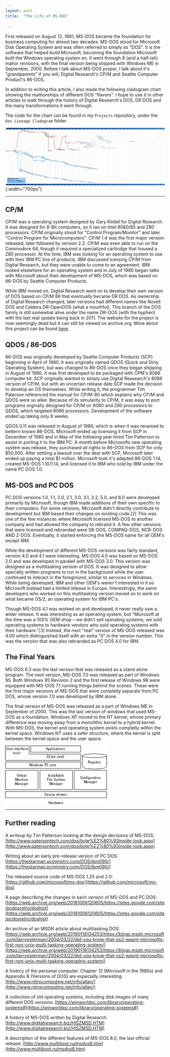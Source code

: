 ```yaml
---
layout: post
title:	"The Life of MS-DOS"

---
```

First released on August 12, 1981, MS-DOS became the foundation for business computing for almost two decades.
MS-DOS stood for Microsoft Disk Operating System and was often referred to simply as "DOS".
It is the software that helped build Microsoft, becoming the foundation Microsoft built the Windows operating system on.
It went through 8 (and a half-ish) mahor revisions, with the final version being shipped with Windows ME in September, 2000.
Before I talk about MS-DOS proper, I talk about it's "grandparents" if you will, Digital Research's CP/M and Seattle Computer Product's 86-DOS.

In addition to writing this article, I also made the following cladogram chart showing the realtionships of different DOS "flavors".
I hope to use it in other articles to walk through the history of Digital Research's DOS, DR DOS and the many transformations it went through.

The code for the chart can be found in my `Projects` repository, under the `Dos Lineage Cladogram` folder.

![MS-DOS Family Tree](images/MSDOS/MSDOS_family_tree.png){:width="700px"}

---

## CP/M

CP/M was a operating system designed by Gary Kildall for Digital Research.  
It was designed for 8-Bit computers, so it ran on Intel 8080/85 and Z80 processors.
CP/M originally stood for "Control Program/Monitor" and later "Control Program for Microcomputers".
CP/M 1.4 was the first major version released, later followed by version 2.2.
CP/M was even able to run on the Commodore 64, though it required a specialized cartiridge that housed a Z80 processor.
At the time, IBM was looking for an operating system to use with their IBM PC line of products.
IBM discussed lcensing CP/M from Digital Research, but they were unable to come to an agreement.
IBM looked elsewhere for an operating system and in July of 1980 began talks with Microsoft about their development of MS-DOS, which was based on 86-DOS by Seattle Computer Products.

While IBM moved on, Digital Research went on to develop their own version of DOS based on CP/M 86 that eventually became DR DOS.
As ownership of Digital Research changed, later versions had different names like Novell DOS and Caldera DR-OpenDOS (what a mouthful).
This branch of the DOS family is still somewhat alive under the name DR-DOS (with the hyphen) with the last real update being back in 2011.
The website for the project is now seemingly dead but it can still be viewed on archive.org.
More about this project can be found [here](https://web.archive.org/web/20160425031024/http://www.drdosprojects.de/index.cgi/download.htm).

## QDOS / 86-DOS

86-DOS was originally developed by Seattle Computer Products (SCP) beginning in April of 1980.
It was originally named QDOS (Quick and Dirty Operating System), but was changed to 86-DOS once they began shipping in August of 1980.
It was first developed to be packaged with CPM's 8086 computer kit.
SCP originally wanted to simply use Digital Reasearch's 8086 version of CP/M, but with an uncertain release date SCP made the decision to develop an OS themselves.
While writing it, the programmer Tim Paterson referenced the manual for CP/M-80 which explains why CP/M and QDOS were so alike.
Because of its simularity to CP/M, it was easy to port programs orginally designed for CP/M on 8080 and Z80 processors to QDOS, which targeted 8086 processors.
Development of the software ended up taking only 6 weeks.

QDOS 0.11 was released in August of 1980, which is when it was renamed to bettern known 86-DOS.
Microsoft ended up licensing it from SCP in December of 1980 and in May of the following year hired Tim Patterson to assist in porting it to the IBM PC.
A month before Microsofts new operating system was release, they purchased all rights to 86-DOS from SCP for only $50,000.
After settling a lawsuit over the deal with SCP, Microsoft later ended up paying a total $1 million.
Microsoft took it's adapted 86-DOS 1.14, created MS-DOS 1.10/1.14, and licensed it to IBM who sold by IBM under the name PC DOS 1.0.

## MS-DOS and PC DOS

PC DOS versions 1.0, 1.1, 2.0, 2.1, 3.0, 3.1, 3.2, 5.0, and 6.0 were developed primarily by Microsoft, though IBM made additions of their own specific to their computers.
For some versions, Microsoft didn't directly contribute to development but IBM based their changes on existing code.[2]
This was one of the few instances where Microsoft licensed MS-DOS to another company and had allowed the company to rebrand it.
A few other versions that were licensed and rebranded were SB-DOS, COMPAQ-DOS, NCR-DOS AND Z-DOS.
Eventually, it started enforcing the MS-DOS name for all OEM's except IBM.

While the development of different MS-DOS versions was fairly standard, version 4.0 and 4.1 were interesting.
MS-DOS 4.0 was based on MS-DOS 2.0 and was developed in paralell with MS-DOS 3.0.
This version was designed as a multitasking version of DOS.
It was designed to allow specially written programs to run in the background while the user continued to interact in the foreground, similar to services in Windows.
While being developed, IBM and other OEM's weren't interested in it so Microsoft instead had a limited release in Europe.
Interestingly, the same developers who worked on this multitasking version moved on to work on what became OS/2, an operating system for IBM PC's.

Though MS-DOS 4.1 was worked on and developed, it never really saw a wider release.
It was interesting as an operating system, but "Microsoft at the time was a 100% OEM shop – we didn’t sell operating systems, we sold operating systems to hardware vendors who sold operating systems with their hardware."[3]
Instead, the next "real" version of MS-DOS released was 4.00 which distinguished itself with an extra "0" in the version number.
This was the version that was also rebranded as PC DOS 4.0 for IBM.

## The Final Years

MS-DOS 6.3 was the last version that was released as a stand alone program.
The next version, MS-DOS 7.0 was released as part of Windows 95.
Both Windows 95 Revision 2 and the first release of Windows 98 were equipped with MS-DOS 7.1 running things behind the scenes.
These were the first major versions of MS-DOS that were completly separate from PC DOS, whose version 7.0 was developed by IBM alone.

The final version of MS-DOS was released as a part of Windows ME in September of 2000.
This was the last version of windows that used MS-DOS as a foundation.
Windows XP moved to the NT kernel, whose primary difference was moving away from a monolithic kernel to a hybrid kernel.
With MS-DOS, the kernel and operating system exists completly within the kernel space.
Windows NT uses a safer structure, where the kernel is split between the kernel space and the user space.

![Windows 95 Kernel Structure](/images/MSDOS/win9xKernel.gif)

---

## Further reading

A writeup by Tim Patterson looking at the design decisions of MS-DOS: [http://www.patersontech.com/dos/byte%E2%80%93inside-look.aspx](http://www.patersontech.com/dos/byte%E2%80%93inside-look.aspx)

Writing about an early pre-release version of PC DOS: [https://thestarman.pcministry.com/DOS/ibm090/](https://thestarman.pcministry.com/DOS/ibm090/)

The released source code of MS-DOS 1.25 and 2.0: [https://github.com/microsoft/ms-dos](https://github.com/microsoft/ms-dos)

A page describing the changes in each version of MS-DOS and PC DOS: [https://web.archive.org/web/20181006120605/https://sites.google.com/site/pcdosretro/doshist](https://web.archive.org/web/20181006120605/https://sites.google.com/site/pcdosretro/doshist)

An archive of an MSDN article about multitasking DOS: [https://web.archive.org/web/20190118134253/https://blogs.msdn.microsoft.com/larryosterman/2004/03/22/did-you-know-that-os2-wasnt-microsofts-first-non-unix-multi-tasking-operating-system/](https://web.archive.org/web/20190118134253/https://blogs.msdn.microsoft.com/larryosterman/2004/03/22/did-you-know-that-os2-wasnt-microsofts-first-non-unix-multi-tasking-operating-system/)

A history of the personal computer.  Chapter 12 (Microsoft in the 1980s) and Appendix B (Versions of DOS) are especially interesting: [http://www.retrocomputing.net/info/allan/](http://www.retrocomputing.net/info/allan/)

A collection of old operating systems, including disk images of many different DOS versions: [https://winworldpc.com/library/operating-systems#](https://winworldpc.com/library/operating-systems#)

A history of MS-DOS written by Digital Research: [http://www.digitalresearch.biz/HISZMSD.HTM](http://www.digitalresearch.biz/HISZMSD.HTM)

A description of the different features of MS-DOS 8.0, the last official release: [http://www.multiboot.ru/msdos8.htm](http://www.multiboot.ru/msdos8.htm)